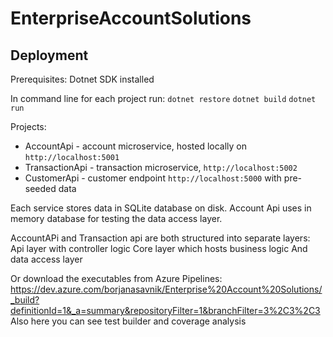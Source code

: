 # EnterpriseAccountSolutions

## Deployment

Prerequisites:
Dotnet SDK installed

In command line for each project run:
`dotnet restore`
`dotnet build`
`dotnet run`

Projects:
* AccountApi - account microservice, hosted locally on `http://localhost:5001`
* TransactionApi - transaction microservice, `http://localhost:5002`
* CustomerApi - customer endpoint `http://localhost:5000` with pre-seeded data

Each service stores data in SQLite database on disk.
Account Api uses in memory database for testing the data access layer.

AccountAPi and Transaction api are both structured into separate layers:
Api layer with controller logic
Core layer which hosts business logic
And data access layer

Or download the executables from Azure Pipelines:
https://dev.azure.com/borjanasavnik/Enterprise%20Account%20Solutions/_build?definitionId=1&_a=summary&repositoryFilter=1&branchFilter=3%2C3%2C3
Also here you can see test builder and coverage analysis
